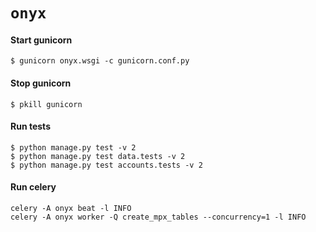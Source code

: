 # `onyx`

#### Start gunicorn
```
$ gunicorn onyx.wsgi -c gunicorn.conf.py
```

#### Stop gunicorn
```
$ pkill gunicorn
```

#### Run tests
```
$ python manage.py test -v 2
$ python manage.py test data.tests -v 2
$ python manage.py test accounts.tests -v 2
```

#### Run celery 
```
celery -A onyx beat -l INFO
celery -A onyx worker -Q create_mpx_tables --concurrency=1 -l INFO
```
